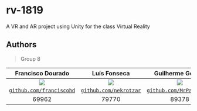# rv-1819
A VR and AR project using Unity for the class Virtual Reality

## Authors

> Group 8

| Francisco Dourado | Luís Fonseca | Guilherme Gomes |
| :---: |:---:| :---:|
| [![](https://avatars3.githubusercontent.com/u/11159354?s=100&v=3)]()    | [![](https://avatars0.githubusercontent.com/u/25873376?s=100&v=3)]() | [![](https://avatars2.githubusercontent.com/u/4308015?s=100&v=3)]()  |
| <a href="https://github.com/franciscohd" target="_blank">`github.com/franciscohd`</a> | <a href="https://github.com/nekrotzar" target="_blank">`github.com/nekrotzar`</a> | <a href="https://github.com/MrPatinhazz" target="_blank">`github.com/MrPatinhazz`</a> |
| 69962 | 79770 | 89378 |

